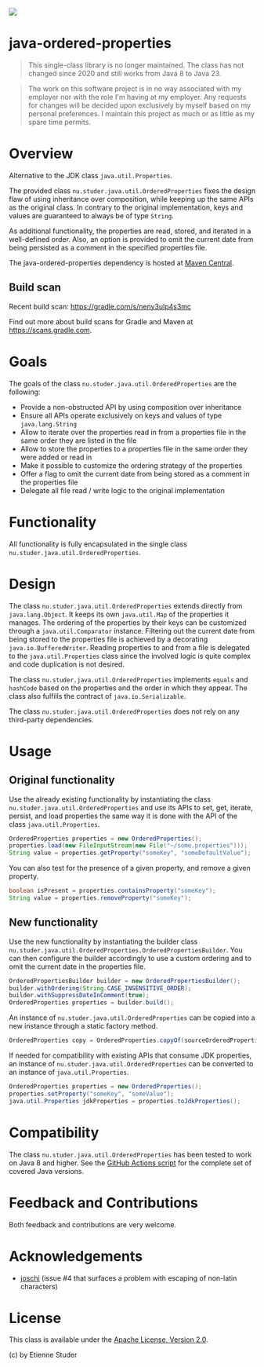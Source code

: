 <p align="left">
  <a href="https://github.com/etiennestuder/java-ordered-properties/actions?query=workflow%3A%22Build+Gradle+project%22"><img src="https://github.com/etiennestuder/java-ordered-properties/workflows/Build%20Gradle%20project/badge.svg"></a>
</p>

java-ordered-properties
=======================
> This single-class library is no longer maintained. The class has not changed since 2020 and still works from Java 8 to Java 23.

> The work on this software project is in no way associated with my employer nor with the role I'm having at my employer. Any requests for changes will be decided upon exclusively by myself based on my personal preferences. I maintain this project as much or as little as my spare time permits.

# Overview

Alternative to the JDK class `java.util.Properties`.

The provided class `nu.studer.java.util.OrderedProperties` fixes the design flaw of using
inheritance over composition, while keeping up the same APIs as the original class. In contrary
to the original implementation, keys and values are guaranteed to always be of type `String`.

As additional functionality, the properties are read, stored, and iterated in a well-defined
order. Also, an option is provided to omit the current date from being persisted as a comment
in the specified properties file.

The java-ordered-properties dependency is hosted at [Maven Central](https://search.maven.org/search?q=a:java-ordered-properties).

## Build scan

Recent build scan: https://gradle.com/s/neny3ulp4s3mc

Find out more about build scans for Gradle and Maven at https://scans.gradle.com.

# Goals

The goals of the class `nu.studer.java.util.OrderedProperties` are the following:

 * Provide a non-obstructed API by using composition over inheritance
 * Ensure all APIs operate exclusively on keys and values of type `java.lang.String`
 * Allow to iterate over the properties read in from a properties file in the same order they are listed in the file
 * Allow to store the properties to a properties file in the same order they were added or read in
 * Make it possible to customize the ordering strategy of the properties
 * Offer a flag to omit the current date from being stored as a comment in the properties file
 * Delegate all file read / write logic to the original implementation

# Functionality

All functionality is fully encapsulated in the single class `nu.studer.java.util.OrderedProperties`.

# Design

The class `nu.studer.java.util.OrderedProperties` extends directly from `java.lang.Object`. It keeps its
own `java.util.Map` of the properties it manages. The ordering of the properties by their keys can be customized
through a `java.util.Comparator` instance. Filtering out the current date from being stored to the properties file
is achieved by a decorating `java.io.BufferedWriter`. Reading properties to and from a file is delegated to the
`java.util.Properties` class since the involved logic is quite complex and code duplication is not desired.

The class `nu.studer.java.util.OrderedProperties` implements `equals` and `hashCode` based on the properties
and the order in which they appear. The class also fulfills the contract of `java.io.Serializable`.

The class `nu.studer.java.util.OrderedProperties` does not rely on any third-party dependencies.

# Usage

## Original functionality

Use the already existing functionality by instantiating the class `nu.studer.java.util.OrderedProperties` and
use its APIs to set, get, iterate, persist, and load properties the same way it is done with the API of the
class `java.util.Properties`.

```java
OrderedProperties properties = new OrderedProperties();
properties.load(new FileInputStream(new File("~/some.properties")));
String value = properties.getProperty("someKey", "someDefaultValue");
```

You can also test for the presence of a given property, and remove a given property.

```java
boolean isPresent = properties.containsProperty("someKey");
String value = properties.removeProperty("someKey");
```

## New functionality

Use the new functionality by instantiating the builder class `nu.studer.java.util.OrderedProperties.OrderedPropertiesBuilder`. You
can then configure the builder accordingly to use a custom ordering and to omit the current date in the properties file.

```java
OrderedPropertiesBuilder builder = new OrderedPropertiesBuilder();
builder.withOrdering(String.CASE_INSENSITIVE_ORDER);
builder.withSuppressDateInComment(true);
OrderedProperties properties = builder.build();
```

An instance of `nu.studer.java.util.OrderedProperties` can be copied into a new instance through a static factory method.

```java
OrderedProperties copy = OrderedProperties.copyOf(sourceOrderedProperties);
```

If needed for compatibility with existing APIs that consume JDK properties, an instance of
`nu.studer.java.util.OrderedProperties` can be converted to an instance of `java.util.Properties`.

```java
OrderedProperties properties = new OrderedProperties();
properties.setProperty("someKey", "someValue");
java.util.Properties jdkProperties = properties.toJdkProperties();
```

# Compatibility

The class `nu.studer.java.util.OrderedProperties` has been tested to work on Java 8 and higher. See
the [GitHub Actions script](https://github.com/etiennestuder/java-ordered-properties/blob/master/.github/workflows/gradle-build.yml#L9)
for the complete set of covered Java versions.

# Feedback and Contributions

Both feedback and contributions are very welcome.

# Acknowledgements

+ [joschi](https://github.com/joschi) (issue #4 that surfaces a problem with escaping of non-latin characters)

# License

This class is available under the [Apache License, Version 2.0](http://www.apache.org/licenses/LICENSE-2.0.html).

(c) by Etienne Studer

